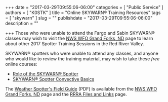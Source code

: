 +++
date = "2017-03-29T09:55:06-06:00"
categories = [ "Public Service" ]
authors = [ "K0STK" ]
title = "Online SKYWARN&reg; Training Resources"
tags = [ "skywarn" ]
slug = ""
publishdate = "2017-03-29T09:55:06-06:00"
description = ""

+++
Those who were unable to attend the Fargo and Sabin SKYWARN&reg; classes may
wish to visit the
[NWS WFO Grand Forks, ND](http://www.weather.gov/fgf/skywarn) page to learn
about other 2017 Spotter Training Sessions in the Red River Valley.
<!--more-->

SKYWARN&reg; spotters who were unable to attend any classes, and anyone
who would like to review the training material, may wish to take these
*free* online courses:

* [Role of the SKYWARN&reg; Spotter](https://www.meted.ucar.edu/training_module.php?id=817)
* [SKYWARN&reg; Spotter Convective Basics](https://www.meted.ucar.edu/training_module.php?id=816)

The [Weather Spotter's Field Guide](http://www.nws.noaa.gov/os/brochures/SGJune6-11.pdf) <span style="smaller">(PDF)</span> is available from the [NWS WFO Grand Forks, ND](http://www.weather.gov/fgf/skywarn) page and the [RRRA Files and Links](/links/) page.
